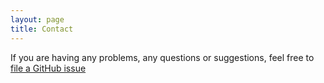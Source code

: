 ```yaml
---
layout: page
title: Contact
---
```


If you are having any problems, any questions or suggestions, feel free to [file a GitHub issue](https://github.com/NeelShah18/NeelShah18.github.io/issues)
